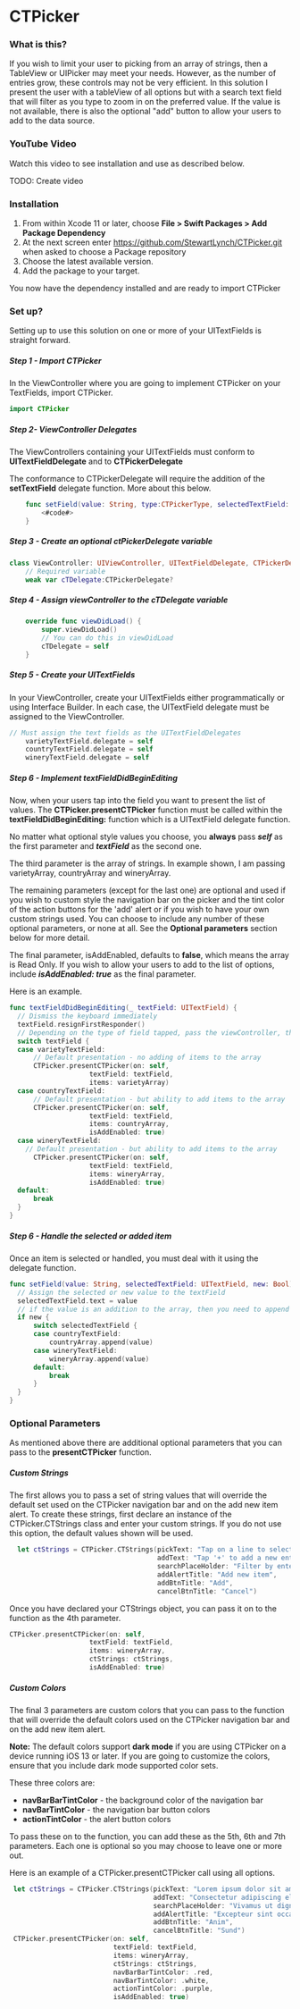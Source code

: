 # CTPicker
### What is this?

If you wish to limit your user to picking from an array of strings, then a TableView or UIPicker may meet your needs.  However, as the number of entries grow, these controls may not be very efficient.  In this solution I present the user with a tableView of all options but with a search text field that will filter as you type to zoom in on the preferred value.  If the value is not available, there is also the optional "add" button to allow your users to add to the data source.

### YouTube Video

Watch this video to see installation and use as described below.

TODO: Create video

### Installation

1. From within Xcode 11 or later, choose **File > Swift Packages > Add Package Dependency**
2. At the next screen enter https://github.com/StewartLynch/CTPicker.git when asked to choose a Package repository
3. Choose the latest available version.
4. Add the package to your target.

You now have the dependency installed and are ready to import CTPicker

### Set up?

Setting up to use this solution on one or more of your UITextFields is straight forward.

##### Step 1 - Import CTPicker

In the ViewController where you are going to implement CTPicker on your TextFields, import CTPicker.

```swift
import CTPicker
```

##### Step 2- ViewController Delegates 

The ViewControllers containing your UITextFields must conform to **UITextFieldDelegate** and to **CTPickerDelegate**

The conformance to CTPickerDelegate will require the addition of the **setTextField** delegate function.  More about this below.

```swift
    func setField(value: String, type:CTPickerType, selectedTextField: UITextField, new: Bool) {
        <#code#>
    }
```

##### Step 3 - Create an optional ctPickerDelegate variable

```swift
class ViewController: UIViewController, UITextFieldDelegate, CTPickerDelegate {
    // Required variable
    weak var cTDelegate:CTPickerDelegate?
```



##### Step 4 - Assign viewController to the cTDelegate variable

```swift
    override func viewDidLoad() {
        super.viewDidLoad()
        // You can do this in viewDidLoad
        cTDelegate = self
    }
```

##### Step 5 - Create your UITextFields

In your ViewController, create your UITextFields either programmatically or using Interface Builder.  In each case, the UITextField delegate must be assigned to the ViewController.

```swift
// Must assign the text fields as the UITextFieldDelegates
    varietyTextField.delegate = self
    countryTextField.delegate = self
    wineryTextField.delegate = self
```

##### Step 6 - Implement textFieldDidBeginEditing

Now, when your users tap into the field you want to present the list of values.  The **CTPicker.presentCTPicker** function must be called within the **textFieldDidBeginEditing:** function which is a UITextField delegate function.

No matter what optional style values you choose, you **always** pass ***self*** as the first parameter and ***textField*** as the second one.

The third parameter is the array of strings.  In example shown, I am passing varietyArray, countryArray and wineryArray.

The remaining parameters (except for the last one) are optional and used if you wish to custom style the navigation bar on the picker and the tint color of the action buttons for the 'add' alert or if you wish to have your own custom strings used.  You can choose to include any number of these optional parameters, or none at all.  See the **Optional parameters** section below for more detail.

The final parameter, isAddEnabled, defaults to **false**, which means the array is Read Only.  If you wish to allow your users to add to the list of options, include ***isAddEnabled: true*** as the final parameter.

Here is an example.

```swift
func textFieldDidBeginEditing(_ textField: UITextField) {
  // Dismiss the keyboard immediately
  textField.resignFirstResponder() 
  // Depending on the type of field tapped, pass the viewController, the textField and current array of strings to the presentPickerFunction along with any of the optional parameters
  switch textField {
  case varietyTextField:
      // Default presentation - no adding of items to the array
      CTPicker.presentCTPicker(on: self,
                    textField: textField,
                    items: varietyArray)
  case countryTextField:
      // Default presentation - but ability to add items to the array
      CTPicker.presentCTPicker(on: self,
                    textField: textField,
                    items: countryArray,
                    isAddEnabled: true)
  case wineryTextField:
    // Default presentation - but ability to add items to the array
      CTPicker.presentCTPicker(on: self,
                    textField: textField,
                    items: wineryArray,
                    isAddEnabled: true)
  default:
      break
  }
}
```

##### Step 6 - Handle the selected or added item

Once an item is selected or handled, you must deal with it using the delegate function.

```swift
func setField(value: String, selectedTextField: UITextField, new: Bool) {
  // Assign the selected or new value to the textField
  selectedTextField.text = value
  // if the value is an addition to the array, then you need to append it and update the  datasource if necessary.
  if new {
      switch selectedTextField {
      case countryTextField:
          countryArray.append(value)
      case wineryTextField:
          wineryArray.append(value)
      default:
          break
      }     
  }
}
```

### Optional Parameters

As mentioned above there are additional optional parameters that you can pass to the **presentCTPicker** function.  

##### Custom Strings

The first allows you to pass a set of string values that will override  the default set used on the CTPicker navigation bar and on the add new item alert.  To create these strings, first declare an instance of the CTPicker.CTStrings class and enter your custom strings.  If you do not use this option, the default values shown will be used.

```swift
  let ctStrings = CTPicker.CTStrings(pickText: "Tap on a line to select.",
                                     addText: "Tap '+' to add a new entry.",
                                     searchPlaceHolder: "Filter by entering text...",
                                     addAlertTitle: "Add new item",
                                     addBtnTitle: "Add",
                                     cancelBtnTitle: "Cancel")
```

Once you have declared your CTStrings object, you can pass it on to the function as the 4th parameter.
```swift
CTPicker.presentCTPicker(on: self,
                    textField: textField,
                    items: wineryArray,
                    ctStrings: ctStrings,
                    isAddEnabled: true)
```

##### Custom Colors

The final 3 parameters are custom colors that you can pass to the function that will override the default colors used on the CTPicker navigation bar and on the add new item alert.

**Note:** The default colors support **dark mode** if you are using CTPicker on a device running iOS 13 or later.  If you are going to customize the colors, ensure that you include dark mode supported color sets.

These three colors are:

- **navBarBarTintColor** - the background color of the navigation bar
- **navBarTintColor** - the navigation bar button colors
- **actionTintColor** - the alert button colors

To pass these on to the function, you can add these as the 5th, 6th and 7th parameters.  Each one is optional so you may choose to leave one or more out.

Here is an example of a CTPicker.presentCTPicker call using all options.
```swift
 let ctStrings = CTPicker.CTStrings(pickText: "Lorem ipsum dolor sit amet.",
                                    addText: "Consectetur adipiscing elit.",
                                    searchPlaceHolder: "Vivamus ut dignissim dui...",
                                    addAlertTitle: "Excepteur sint occaecat",
                                    addBtnTitle: "Anim",
                                    cancelBtnTitle: "Sund")
 CTPicker.presentCTPicker(on: self,
                          textField: textField,
                          items: wineryArray,
                          ctStrings: ctStrings,
                          navBarBarTintColor: .red,
                          navBarTintColor: .white,
                          actionTintColor: .purple,
                          isAddEnabled: true)
```
